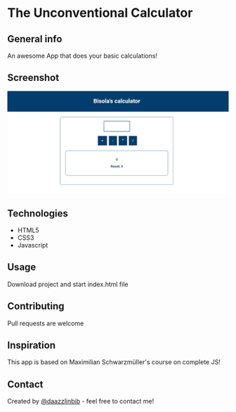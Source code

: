 # The Unconventional Calculator

## General info
An awesome App that does your basic calculations!

## Screenshot
![Example screenshot](./img/screenshot.png)

## Technologies
* HTML5
* CSS3
* Javascript

## Usage
Download project and start index.html file

## Contributing
Pull requests are welcome

## Inspiration
This app is based on Maximilian Schwarzmüller's course on complete JS!

## Contact
Created by [@daazzlinbib](https://twitter.com/Daazzlinbib) - feel free to contact me!
